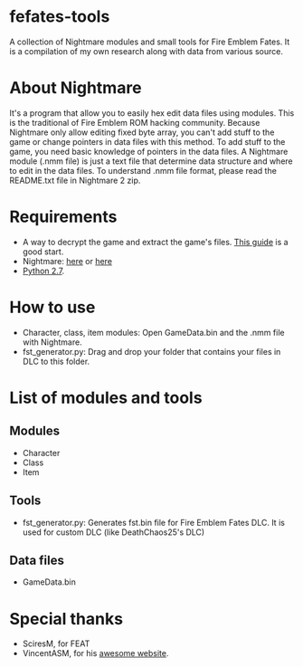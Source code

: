 # fefates-tools
A collection of Nightmare modules and small tools for Fire Emblem Fates. It is a compilation of my own research along with data from various source.

# About Nightmare
It's a program that allow you to easily hex edit data files using modules. This is the traditional of Fire Emblem ROM hacking community.
Because Nightmare only allow editing fixed byte array, you can't add stuff to the game or change pointers in data files with this method. To add stuff to the game, you need basic knowledge of pointers in the data files.
A Nightmare module (.nmm file) is just a text file that determine data structure and where to edit in the data files. To understand .nmm file format, please read the README.txt file in Nightmare 2 zip.

# Requirements
* A way to decrypt the game and extract the game's files. [This guide](http://gbatemp.net/threads/tutorial-how-to-decrypt-extract-rebuild-3ds-roms.383055/) is a good start.
* Nightmare: [here](http://serenesforest.net/forums/index.php?showtopic=26737) or [here](http://www.romhacking.net/utilities/610/)
* [Python 2.7](https://www.python.org/download).

# How to use
* Character, class, item modules: Open GameData.bin and the .nmm file with Nightmare.
* fst_generator.py: Drag and drop your folder that contains your files in DLC to this folder.

# List of modules and tools
## Modules
* Character
* Class
* Item
## Tools
* fst_generator.py: Generates fst.bin file for Fire Emblem Fates DLC. It is used for custom DLC (like DeathChaos25's DLC)
## Data files
* GameData.bin

# Special thanks
* SciresM, for FEAT
* VincentASM, for his [awesome website](http//serenesforest.net).
